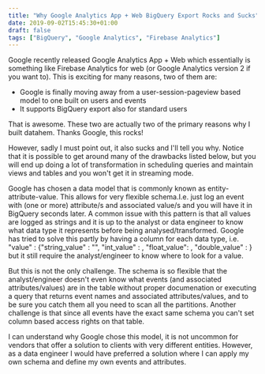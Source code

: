 ```yaml
---
title: "Why Google Analytics App + Web BigQuery Export Rocks and Sucks"
date: 2019-09-02T15:45:30+01:00
draft: false
tags: ["BigQuery", "Google Analytics", "Firebase Analytics"]
---
```


Google recently released Google Analytics App + Web which essentially is something like Firebase Analytics for web (or Google Analytics version 2 if you want to). This is exciting for many reasons, two of them are:

* Google is finally moving away from a user-session-pageview based model to one built on users and events
* It supports BigQuery export also for standard users

That is awesome. These two are actually two of the primary reasons why I built datahem. Thanks Google, this rocks!

However, sadly I must point out, it also sucks and I'll tell you why. Notice that it is possible to get around many of the drawbacks listed below, but you will end up doing a lot of transformation in scheduling queries and maintain views and tables and you won't get it in streaming mode.

Google has chosen a data model that is commonly known as entity-attribute-value. This allows for very flexible schema.I.e. just log an event with (one or more) attribute/s and associated value/s and you will have it in BigQuery seconds later. A common issue with this pattern is that all values are logged as strings and it is up to the analyst or data engineer to know what data type it represents before being analysed/transformed. Google has tried to solve this partly by having a column for each data type, i.e. "value" : {"string_value" : "", "int_value" : , "float_value": , "double_value" : } but it still require the analyst/engineer to know where to look for a value. 

But this is not the only challenge. The schema is so flexible that the analyst/engineer doesn't even know what events (and associated attributes/values) are in the table without proper documenation or executing a query that returns event names and associated attributes/values, and to be sure you catch them all you need to scan all the partitions. Another challenge is that since all events have the exact same schema you can't set column based access rights on that table.

I can understand why Google chose this model, it is not uncommon for vendors that offer a solution to clients with very different entities. However, as a data engineer I would have preferred a solution where I can apply my own schema and define my own events and attributes.
